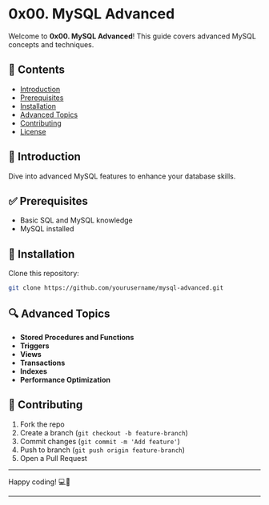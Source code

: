 # 0x00. MySQL Advanced

Welcome to **0x00. MySQL Advanced**! This guide covers advanced MySQL concepts and techniques.

## 📑 Contents

- [Introduction](#introduction)
- [Prerequisites](#prerequisites)
- [Installation](#installation)
- [Advanced Topics](#advanced-topics)
- [Contributing](#contributing)
- [License](#license)

## 📝 Introduction

Dive into advanced MySQL features to enhance your database skills.

## ✅ Prerequisites

- Basic SQL and MySQL knowledge
- MySQL installed

## 🚀 Installation

Clone this repository:

```sh
git clone https://github.com/yourusername/mysql-advanced.git
```

## 🔍 Advanced Topics

- **Stored Procedures and Functions**
- **Triggers**
- **Views**
- **Transactions**
- **Indexes**
- **Performance Optimization**

## 🤝 Contributing

1. Fork the repo
2. Create a branch (`git checkout -b feature-branch`)
3. Commit changes (`git commit -m 'Add feature'`)
4. Push to branch (`git push origin feature-branch`)
5. Open a Pull Request

---

Happy coding! 💻🚀

---
